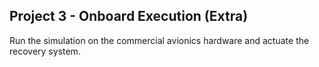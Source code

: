 ## Project 3 - Onboard Execution (Extra)

Run the simulation on the commercial avionics hardware and actuate the recovery system.
